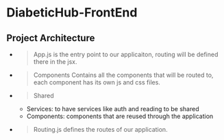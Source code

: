 # DiabeticHub-FrontEnd

## Project Architecture

- >App.js is the entry point to our applicaiton, routing will be defined there in the jsx.
- >Components Contains all the components that will be routed to, each component has its own js and css files.
- >Shared
    - Services: to have services like auth and reading to be shared
    - Components: components that are reused through the application
- >Routing.js defines the routes of our application.